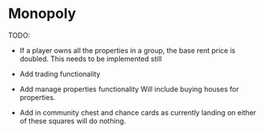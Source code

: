 # Monopoly

TODO:
 - If a player owns all the properties in a group, the base rent price is doubled. This needs to be implemented still
 
 - Add trading functionality
 
 - Add manage properties functionality
   Will include buying houses for properties.
   
 - Add in community chest and chance cards as currently landing on either of these squares will do nothing.
